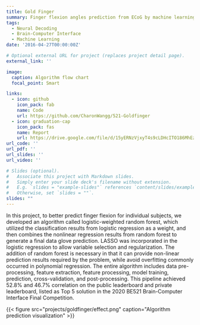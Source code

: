 ```yaml
---
title: Gold Finger
summary: Finger flexion angles prediction from ECoG by machine learning
tags:
  - Neural Decoding
  - Brain-Computer Interface
  - Machine Learning
date: '2016-04-27T00:00:00Z'

# Optional external URL for project (replaces project detail page).
external_link: ''

image:
  caption: Algorithm flow chart
  focal_point: Smart

links:
  - icon: github
    icon_pack: fab
    name: Code
    url: https://github.com/CharonWangg/521-Goldfinger
  - icon: graduation-cap
    icon_pack: fas
    name: Report
    url: https://drive.google.com/file/d/15yERNzVjxyT4s9cLDHcITO186MhEzFAy/view?usp=sharing
url_code: ''
url_pdf: ''
url_slides: ''
url_video: ''

# Slides (optional).
#   Associate this project with Markdown slides.
#   Simply enter your slide deck's filename without extension.
#   E.g. `slides = "example-slides"` references `content/slides/example-slides.md`.
#   Otherwise, set `slides = ""`.
slides: ""
---
```

In this project, to better predict finger flexion for individual subjects, we developed an 
algorithm called logistic-weighted random forest, which utilized the
classification results from logistic regression as a weight, and then combines the
nonlinear regression results from random forest to generate a final data glove
prediction. LASSO was incorporated in the logistic regression to allow variable
selection and regularization. The addition of random forest is necessary in that it
can provide non-linear prediction results required by the problem, while avoid
overfitting commonly occurred in polynomial regression. The entire algorithm
includes data pre-processing, feature extraction, feature processing, model
training, prediction, cross-validation, and post-processing. This pipeline 
achieved 52.8% and 46.7% correlation on the public leaderboard and private leaderboard, 
listed as Top 5 solution in the 2020 BE521 Brain-Computer Interface Final Competition.

{{< figure src="projects/goldfinger/effect.png" caption="Algorithm prediction visualization" >}}
